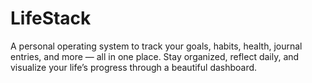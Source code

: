 # LifeStack
A personal operating system to track your goals, habits, health, journal entries, and more — all in one place.   Stay organized, reflect daily, and visualize your life’s progress through a beautiful dashboard.
